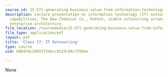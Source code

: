 ```yaml
---
course_id: 15-571-generating-business-value-from-information-technology-spring-2009
description: Lecture presentation on information technology (IT) outsourcing, core
  capabilities, The Dow Chemical Co., DuPont, viable outsourcing arrangements, and
  enterprise architecture.
file_location: /coursemedia/15-571-generating-business-value-from-information-technology-spring-2009/b08474c2665375abcc9123c94c7259ee_MIT15_571s09_lec17.pdf
file_type: application/pdf
layout: pdf
title: 'Class 17: IT Outsourcing'
type: course
uid: b08474c2665375abcc9123c94c7259ee

---
```

None